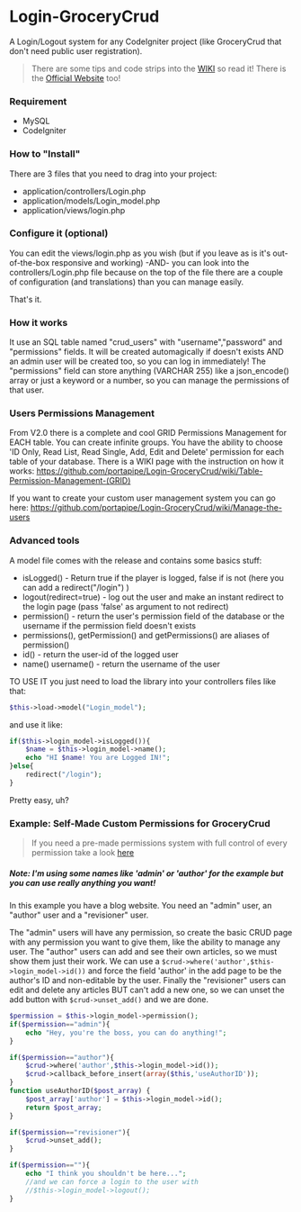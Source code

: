 # Login-GroceryCrud
A Login/Logout system for any CodeIgniter project (like GroceryCrud that don't need public user registration).
> There are some tips and code strips into the [WIKI](https://github.com/portapipe/Login-GroceryCrud/wiki) so read it!
> There is the [Official Website](https://portapipe.github.io/Login-GroceryCrud/) too!

### Requirement
- MySQL
- CodeIgniter

### How to "Install"
There are 3 files that you need to drag into your project:
- application/controllers/Login.php
- application/models/Login_model.php
- application/views/login.php

### Configure it (optional)
You can edit the views/login.php as you wish (but if you leave as is it's out-of-the-box responsive and working)
-AND-
you can look into the controllers/Login.php file because on the top of the file there are a couple of configuration (and translations) than you can manage easily.

That's it.

### How it works
It use an SQL table named "crud_users" with "username","password" and "permissions" fields. It will be created automagically if doesn't exists AND an admin user will be created too, so you can log in immediately!
The "permissions" field can store anything (VARCHAR 255) like a json_encode() array or just a keyword or a number, so you can manage the permissions of that user.

### Users Permissions Management
From V2.0 there is a complete and cool GRID Permissions Management for EACH table.
You can create infinite groups. You have the ability to choose 'ID Only, Read List, Read Single, Add, Edit and Delete' permission for each table of your database.
There is a WIKI page with the instruction on how it works:
https://github.com/portapipe/Login-GroceryCrud/wiki/Table-Permission-Management-(GRID)

If you want to create your custom user management system you can go here:
https://github.com/portapipe/Login-GroceryCrud/wiki/Manage-the-users

### Advanced tools
A model file comes with the release and contains some basics stuff:
- isLogged() - Return true if the player is logged, false if is not (here you can add a redirect("/login") )
- logout(redirect=true) - log out the user and make an instant redirect to the login page (pass 'false' as argument to not redirect)
- permission() - return the user's permission field of the database or the username if the permission field doesn't exists
- permissions(), getPermission() and getPermissions() are aliases of permission()
- id() - return the user-id of the logged user
- name() username() - return the username of the user

TO USE IT you just need to load the library into your controllers files like that:
```php
$this->load->model("Login_model");
```
and use it like:

```php
if($this->login_model->isLogged()){
    $name = $this->login_model->name();
    echo "HI $name! You are Logged IN!";
}else{
    redirect("/login");
}
```

Pretty easy, uh?


### Example: Self-Made Custom Permissions for GroceryCrud
> If you need a pre-made permissions system with full control of every permission take a look [here](https://github.com/portapipe/Login-GroceryCrud/wiki/Table-Permission-Management-(GRID))

##### Note: I'm using some names like 'admin' or 'author' for the example but you can use really anything you want!
In this example you have a blog website. You need an "admin" user, an "author" user and a "revisioner" user.

The "admin" users will have any permission, so create the basic CRUD page with any permission you want to give them, like the ability to manage any user.
The "author" users can add and see their own articles, so we must show them just their work.
We can use a `$crud->where('author',$this->login_model->id())` and force the field 'author' in the add page to be the author's ID and non-editable by the user.
Finally the "revisioner" users can edit and delete any articles BUT can't add a new one, so we can unset the add button with `$crud->unset_add()` and we are done.

```php
$permission = $this->login_model->permission();
if($permission=="admin"){
    echo "Hey, you're the boss, you can do anything!";
}

if($permission=="author"){
    $crud->where('author',$this->login_model->id());
    $crud->callback_before_insert(array($this,'useAuthorID'));
}
function useAuthorID($post_array) {
    $post_array['author'] = $this->login_model->id();
    return $post_array;
}   

if($permission=="revisioner"){
    $crud->unset_add();
}

if($permission==""){
    echo "I think you shouldn't be here...";
    //and we can force a login to the user with
    //$this->login_model->logout();
}
```
